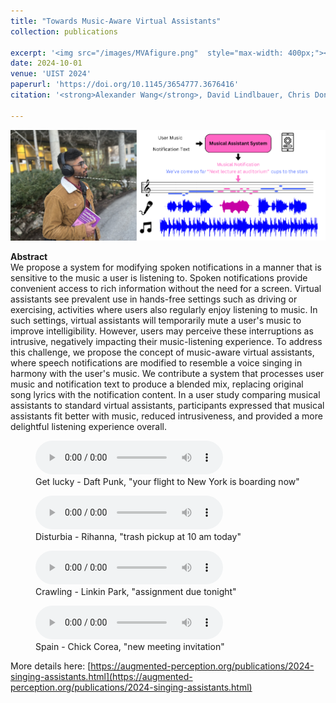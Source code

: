 ```yaml
---
title: "Towards Music-Aware Virtual Assistants"
collection: publications

excerpt: '<img src="/images/MVAfigure.png"  style="max-width: 400px;"><br>'
date: 2024-10-01
venue: 'UIST 2024'
paperurl: 'https://doi.org/10.1145/3654777.3676416'
citation: '<strong>Alexander Wang</strong>, David Lindlbauer, Chris Donahue. <a href="https://doi.org/10.1145/3654777.3676416">(PDF)</a>'

---
```

<img src="/images/MVAfigure.png"><br>

__Abstract__    
We propose a system for modifying spoken notifications in a manner that is sensitive to the music a user is listening to. Spoken notifications provide convenient access to rich information without the need for a screen. Virtual assistants see prevalent use in hands-free settings such as driving or exercising, activities where users also regularly enjoy listening to music. In such settings, virtual assistants will temporarily mute a user's music to improve intelligibility. However, users may perceive these interruptions as intrusive, negatively impacting their music-listening experience. To address this challenge, we propose the concept of music-aware virtual assistants, where speech notifications are modified to resemble a voice singing in harmony with the user's music. We contribute a system that processes user music and notification text to produce a blended mix, replacing original song lyrics with the notification content. In a user study comparing musical assistants to standard virtual assistants, participants expressed that musical assistants fit better with music, reduced intrusiveness, and provided a more delightful listening experience overall.

<figure>
<audio controls>
  <source src="../../../assets/audio/MVA-getlucky.mp3" type="audio/mpeg">
  Your browser does not support the audio element.
</audio>
  <figcaption>Get lucky - Daft Punk, "your flight to New York is boarding now"</figcaption>
</figure>

<figure>
<audio controls>
  <source src="../../../assets/audio/MVA-disturbia.mp3" type="audio/mpeg">
  Your browser does not support the audio element.
</audio>
  <figcaption>Disturbia - Rihanna, "trash pickup at 10 am today"</figcaption>
</figure>

<figure>
<audio controls>
  <source src="../../../assets/audio/MVA-crawling.mp3" type="audio/mpeg">
  Your browser does not support the audio element.
</audio>
  <figcaption>Crawling - Linkin Park, "assignment due tonight"</figcaption>
</figure>

<figure>
<audio controls>
  <source src="../../../assets/audio/MVA-spain.mp3" type="audio/mpeg">
  Your browser does not support the audio element.
</audio>
  <figcaption>Spain - Chick Corea, "new meeting invitation"</figcaption>
</figure>

More details here: [https://augmented-perception.org/publications/2024-singing-assistants.html](https://augmented-perception.org/publications/2024-singing-assistants.html)

<!--<iframe width="560" height="315" src="https://www.youtube.com/embed/uSQJCviG-uE?si=TyIyX3H8cFnFL0lj" title="YouTube video player" frameborder="0" allow="accelerometer; autoplay; clipboard-write; encrypted-media; gyroscope; picture-in-picture; web-share" allowfullscreen></iframe>
<!--
[View paper here](https://doi.org/10.1145/3613904.3642376)
Alexander Wang, David Lindlbauer, Chris Donahue. (2024). "Towards Music-Aware Virtual Assistants" <i>ACM UIST</i>. -->
